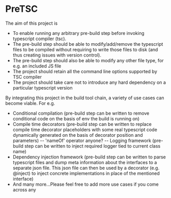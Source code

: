 # PreTSC

The aim of this project is 
- To enable running any arbitrary pre-build step before invoking typescript compiler (tsc).
- The pre-build step should be able to modify/add/remove the typescript files to be compiled without requiring to write those files to disk (and thus creating issues with version control).
- The pre-build step should also be able to modify any other file type, for e.g. an included JS file
- The project should retain all the command line options supported by TSC compiler 
- The project should take care not to introduce any hard dependency on a particular typescript version 

By integrating this project in the build tool chain, a variety of use cases can become viable. For e.g.
- Conditional compilation (pre-build step can be written to remove conditional code on the basis of env the build is running on)
- Compile time decorators (pre-build step can be written to replace compile time decorator placeholders with some real typescript code dynamically generated on the basis of decorator position and parameters)
-- 'nameOf' operator anyone?
-- Logging framework (pre-build step can be written to inject required logger tied to current class name)
- Dependency injection framework (pre-build step can be written to parse typescript files and dump meta information about the interfaces to a separate json file. This json file can then be used by a decorator (e.g. @inject) to inject concrete implementations in place of the mentioned interface)
- And many more...Please feel free to add more use cases if you come across any
